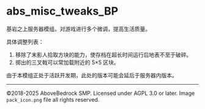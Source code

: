 # abs_misc_tweaks_BP

基岩之上服务器模组。对游戏进行多个微调，提高生活质量。

具体调整列表：

1. 移除了末影人拾取方块的能力，使存档在超长时间运行后地表不至于破碎。
3. 掷出的三叉戟可以常加载附近的 5×5 区块。

由于本模组正处于活跃开发期，此处的版本可能会延后于服务器内版本。

---

©2018-2025 AboveBedrock SMP. Licensed under AGPL 3.0 or later. Image `pack_icon.png` file all rights reserved.
